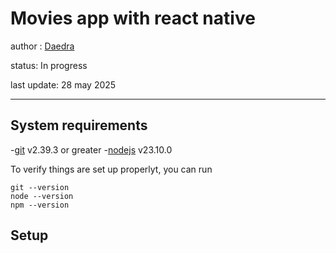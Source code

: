# Movies app with react native

author : [Daedra](https://x.com/daedra_mex)

status: In progress

last update: 28 may 2025

***

## System requirements

-[git](https://git-scm.com/) v2.39.3 or greater -[nodejs](https://nodejs.org/en) v23.10.0

To verify things are set up properlyt, you can run

```shell
git --version
node --version
npm --version
```

## Setup
